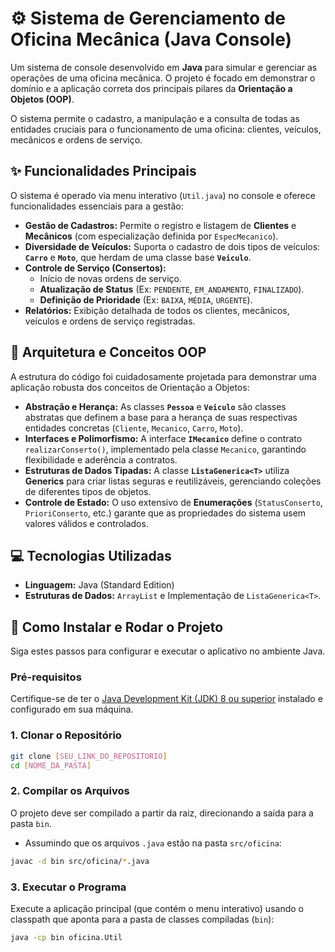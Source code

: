 # ⚙️ Sistema de Gerenciamento de Oficina Mecânica (Java Console)

Um sistema de console desenvolvido em **Java** para simular e gerenciar as operações de uma oficina mecânica. O projeto é focado em demonstrar o domínio e a aplicação correta dos principais pilares da **Orientação a Objetos (OOP)**.

O sistema permite o cadastro, a manipulação e a consulta de todas as entidades cruciais para o funcionamento de uma oficina: clientes, veículos, mecânicos e ordens de serviço.

## ✨ Funcionalidades Principais

O sistema é operado via menu interativo (`Util.java`) no console e oferece funcionalidades essenciais para a gestão:

* **Gestão de Cadastros:** Permite o registro e listagem de **Clientes** e **Mecânicos** (com especialização definida por `EspecMecanico`).
* **Diversidade de Veículos:** Suporta o cadastro de dois tipos de veículos: **`Carro`** e **`Moto`**, que herdam de uma classe base **`Veiculo`**.
* **Controle de Serviço (Consertos):**
    * Início de novas ordens de serviço.
    * **Atualização de Status** (Ex: `PENDENTE`, `EM_ANDAMENTO`, `FINALIZADO`).
    * **Definição de Prioridade** (Ex: `BAIXA`, `MÉDIA`, `URGENTE`).
* **Relatórios:** Exibição detalhada de todos os clientes, mecânicos, veículos e ordens de serviço registradas.

## 🧱 Arquitetura e Conceitos OOP

A estrutura do código foi cuidadosamente projetada para demonstrar uma aplicação robusta dos conceitos de Orientação a Objetos:

* **Abstração e Herança:** As classes **`Pessoa`** e **`Veiculo`** são classes abstratas que definem a base para a herança de suas respectivas entidades concretas (`Cliente`, `Mecanico`, `Carro`, `Moto`).
* **Interfaces e Polimorfismo:** A interface **`IMecanico`** define o contrato `realizarConserto()`, implementado pela classe `Mecanico`, garantindo flexibilidade e aderência a contratos.
* **Estruturas de Dados Tipadas:** A classe **`ListaGenerica<T>`** utiliza **Generics** para criar listas seguras e reutilizáveis, gerenciando coleções de diferentes tipos de objetos.
* **Controle de Estado:** O uso extensivo de **Enumerações** (`StatusConserto`, `PrioriConserto`, etc.) garante que as propriedades do sistema usem valores válidos e controlados.

## 💻 Tecnologias Utilizadas

* **Linguagem:** Java (Standard Edition)
* **Estruturas de Dados:** `ArrayList` e Implementação de `ListaGenerica<T>`.

## 🚀 Como Instalar e Rodar o Projeto

Siga estes passos para configurar e executar o aplicativo no ambiente Java.

### Pré-requisitos
Certifique-se de ter o [Java Development Kit (JDK) 8 ou superior](https://www.oracle.com/java/technologies/javase-downloads.html) instalado e configurado em sua máquina.

### 1. Clonar o Repositório
```bash
git clone [SEU_LINK_DO_REPOSITORIO]
cd [NOME_DA_PASTA]
```

### 2. Compilar os Arquivos
O projeto deve ser compilado a partir da raiz, direcionando a saída para a pasta `bin`.
* Assumindo que os arquivos `.java` estão na pasta `src/oficina`:
```bash
javac -d bin src/oficina/*.java
```

### 3. Executar o Programa
Execute a aplicação principal (que contém o menu interativo) usando o classpath que aponta para a pasta de classes compiladas (`bin`):
```bash
java -cp bin oficina.Util
```